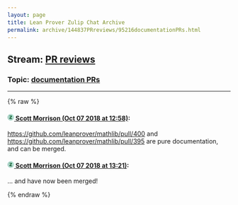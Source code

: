 ```yaml
---
layout: page
title: Lean Prover Zulip Chat Archive 
permalink: archive/144837PRreviews/95216documentationPRs.html
---
```


## Stream: [PR reviews](index.html)
### Topic: [documentation PRs](95216documentationPRs.html)

---


{% raw %}
#### [![Click to go to Zulip](../../assets/img/zulip2.png) Scott Morrison (Oct 07 2018 at 12:58)](https://leanprover.zulipchat.com/#narrow/stream/144837-PR%20reviews/topic/documentation%20PRs/near/135348518):
https://github.com/leanprover/mathlib/pull/400 and https://github.com/leanprover/mathlib/pull/395 are pure documentation, and can be merged.

#### [![Click to go to Zulip](../../assets/img/zulip2.png) Scott Morrison (Oct 07 2018 at 13:21)](https://leanprover.zulipchat.com/#narrow/stream/144837-PR%20reviews/topic/documentation%20PRs/near/135349083):
... and have now been merged!


{% endraw %}
